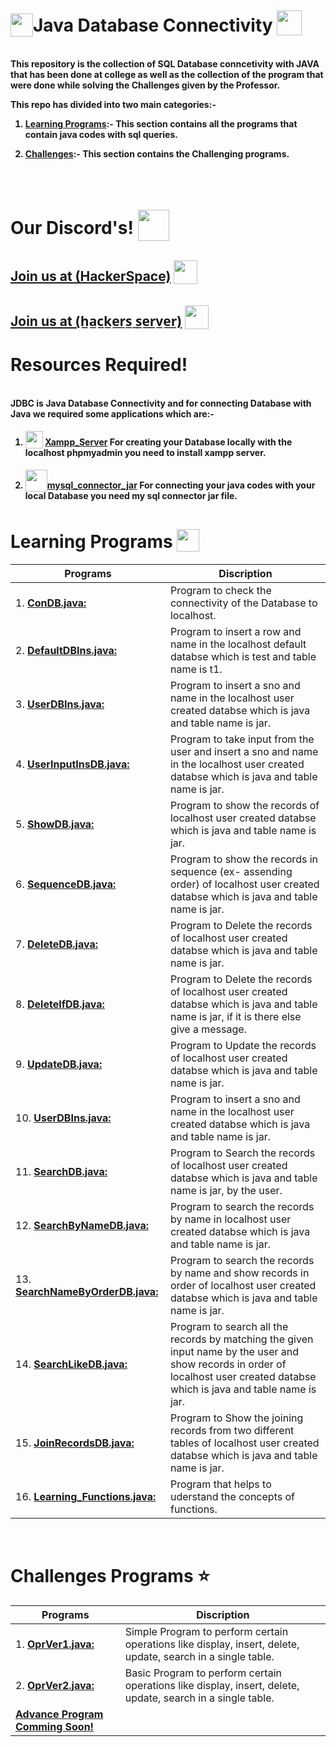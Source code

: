 # <img src="https://i.imgur.com/tCU5vuq.png" height=37px width=36px style="transform :translateY(8px);">Java Database Connectivity <img src="https://i.imgur.com/bSs9R0M.png" height=40px width=40px style="transform :translateY(6px);">

<br><b>
This repository is the collection of SQL Database conncetivity with JAVA that has been done at college as well as the collection of the program that were done while solving the Challenges given by the Professor.

This repo has divided into two main categories:-<br>

1. <u>Learning Programs</u>:- This section contains all the programs that contain java codes with sql queries.<br>

2. <u>Challenges</u>:- This section contains the Challenging programs.<br>

</br>

# Our Discord's! <img src="https://i.imgur.com/YrfDw86.gif" height=50px style="transform :translateY(11px);">

**[<h2>Join us at (HackerSpace)](https://discord.gg/5PNFxQF2nz)** <img src="https://i.imgur.com/9TC5djL.gif" height=38px style="transform :translateY(5px);">

**[<h2>Join us at (h̲a̲c̲k̲e̲r̲s̲ ̲s̲e̲r̲v̲e̲r̲)](https://discord.gg/5uZjRKHmJQ)** <img src="https://i.imgur.com/ZvJVrUo.gif" height=38px style="transform :translateY(5px);">
<br>

# Resources Required!

<br><b>
JDBC is Java Database Connectivity and for connecting Database with Java we required some applications which are:-<br>

1. <img src="https://i.imgur.com/04lg1WT.png" height=28px style="transform :translateY(5px);"> **[Xampp_Server](https://www.apachefriends.org/index.html)** For creating your Database locally with the localhost phpmyadmin you need to install xampp server.<br>

2. <img src="https://i.imgur.com/pFjfNTq.png" height=35px style="transform :translateY(5px);">**[mysql_connector_jar](https://dev.mysql.com/downloads/connector/j/)** For connecting your java codes with your local Database you need my sql connector jar file.<br>


# Learning Programs <img src="https://i.imgur.com/4sdNnC4.gif" height=36px style="transform :translateY(6px);">

| Programs                                           |Discription                             |
|----------------------------------------------------|----------------------------------------|
|1. **[ConDB.java:](src\ConDB.java)**| Program to check the connectivity of the Database to localhost.|
|2. **[DefaultDBIns.java:](src/DefaultDBIns.java)**| Program to insert a row and name in the localhost default databse which is test and table name is t1.|
|3. **[UserDBIns.java:](src/UserDBIns.java)**| Program to insert a sno and name in the localhost user created databse which is java and table name is jar.|
|4. **[UserInputInsDB.java:](src/UserInputInsDB.java)**| Program to take input from the user and insert a sno and name in the localhost user created databse which is java and table name is jar.|
|5. **[ShowDB.java:](src/ShowDB.java)**| Program to show the records of localhost user created databse which is java and table name is jar.|
|6. **[SequenceDB.java:](src/SequenceDB.java)**| Program to show the records in sequence (ex- assending order) of localhost user created databse which is java and table name is jar.|
|7. **[DeleteDB.java:](src/DeleteDB.java)**| Program to Delete the records of localhost user created databse which is java and table name is jar.|
|8. **[DeleteIfDB.java:](src/DeleteIfDB.java)**| Program to Delete the records of localhost user created databse which is java and table name is jar, if it is there else give a message.|
|9. **[UpdateDB.java:](src/UpdateDB.java)**| Program to Update the records of localhost user created databse which is java and table name is jar.|
|10. **[UserDBIns.java:](src/UserDBIns.java)**| Program to insert a sno and name in the localhost user created databse which is java and table name is jar.|
|11. **[SearchDB.java:](src/SearchDB.java)**| Program to Search the records of localhost user created databse which is java and table name is jar, by the user.|
|12. **[SearchByNameDB.java:](src/SearchByNameDB.java)**| Program to search the records by name in localhost user created databse which is java and table name is jar.|
|13. **[SearchNameByOrderDB.java:](src/SearchNameByOrderDB.java)**| Program to search the records by name and show records in order of localhost user created databse which is java and table name is jar.|
|14. **[SearchLikeDB.java:](src/SearchLikeDB.java)**| Program to search all the records by matching the given input name by the user and show records in order of localhost user created databse which is java and table name is jar.|
|15. **[JoinRecordsDB.java:](src/JoinRecordsDB.java)**| Program to Show the joining records from two different tables of localhost user created databse which is java and table name is jar.|
|16. **[Learning_Functions.java:](src/Learning_Functions.java)**|Program that helps to uderstand the concepts of functions.|
<br>

# Challenges Programs ⭐

| Programs                                           |Discription                             |
|----------------------------------------------------|----------------------------------------|
|1. **[OprVer1.java:](src/OprVer1.java)**| Simple Program to perform certain operations like display, insert, delete, update, search in a single table.|
|2. **[OprVer2.java:](src/OprVer2.java)**| Basic Program to perform certain operations like display, insert, delete, update, search in a single table.|
| **[Advance Program Comming Soon!]()**| 


